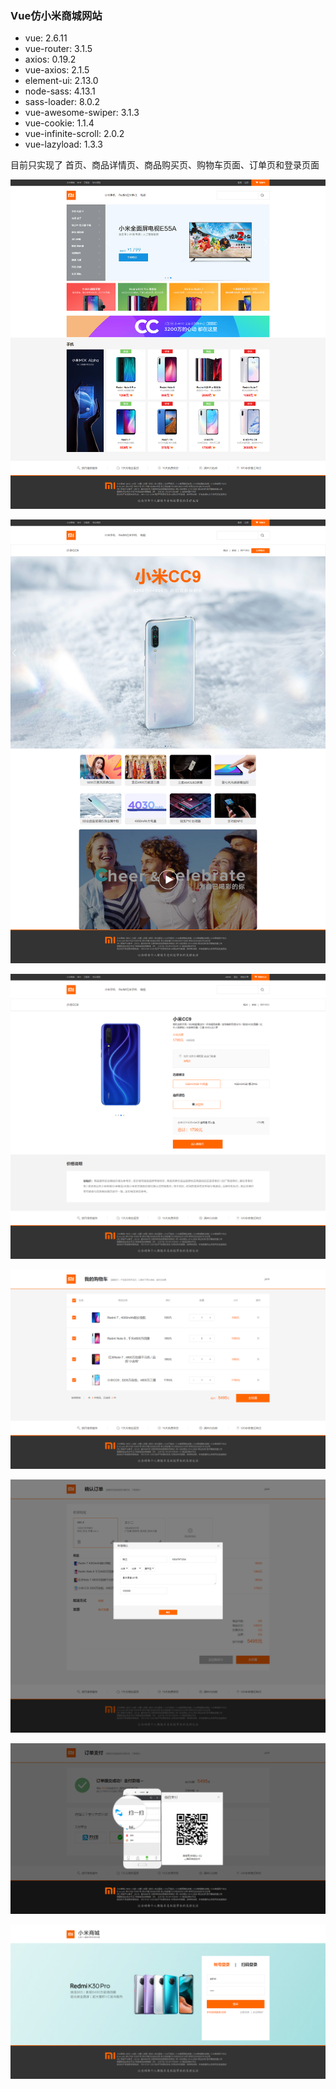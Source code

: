 ### Vue仿小米商城网站

- vue: 2.6.11
- vue-router: 3.1.5
- axios: 0.19.2
- vue-axios: 2.1.5
- element-ui: 2.13.0
- node-sass: 4.13.1
- sass-loader: 8.0.2
- vue-awesome-swiper: 3.1.3
- vue-cookie: 1.1.4
- vue-infinite-scroll: 2.0.2
- vue-lazyload: 1.3.3

目前只实现了 首页、商品详情页、商品购买页、购物车页面、订单页和登录页面

![](./imgs/2.png)

![](./imgs/1.png)

![](./imgs/6.png)

![](./imgs/5.png)

![](./imgs/4.png)

![](./imgs/3.png)

![](./imgs/7.png)

